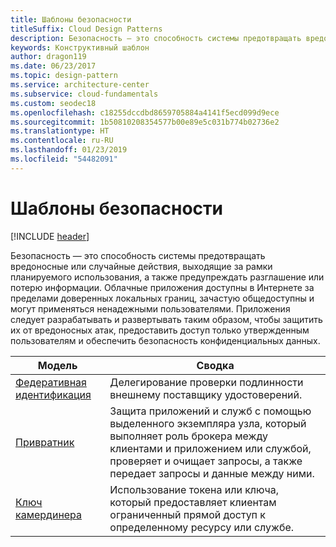 ```yaml
---
title: Шаблоны безопасности
titleSuffix: Cloud Design Patterns
description: Безопасность — это способность системы предотвращать вредоносные или случайные действия, выходящие за рамки планируемого использования, а также предупреждать разглашение или потерю информации. Облачные приложения доступны в Интернете за пределами доверенных локальных границ, зачастую общедоступны и могут применяться ненадежными пользователями. Приложения следует разрабатывать и развертывать таким образом, чтобы защитить их от вредоносных атак, предоставить доступ только утвержденным пользователям и обеспечить безопасность конфиденциальных данных.
keywords: Конструктивный шаблон
author: dragon119
ms.date: 06/23/2017
ms.topic: design-pattern
ms.service: architecture-center
ms.subservice: cloud-fundamentals
ms.custom: seodec18
ms.openlocfilehash: c18255dccdbd8659705884a4141f5ecd099d9ece
ms.sourcegitcommit: 1b50810208354577b00e89e5c031b774b02736e2
ms.translationtype: HT
ms.contentlocale: ru-RU
ms.lasthandoff: 01/23/2019
ms.locfileid: "54482091"
---
```

# <a name="security-patterns"></a>Шаблоны безопасности

[!INCLUDE [header](../../_includes/header.md)]

Безопасность — это способность системы предотвращать вредоносные или случайные действия, выходящие за рамки планируемого использования, а также предупреждать разглашение или потерю информации. Облачные приложения доступны в Интернете за пределами доверенных локальных границ, зачастую общедоступны и могут применяться ненадежными пользователями. Приложения следует разрабатывать и развертывать таким образом, чтобы защитить их от вредоносных атак, предоставить доступ только утвержденным пользователям и обеспечить безопасность конфиденциальных данных.

|                    Модель                     |                                                                                                         Сводка                                                                                                         |
|------------------------------------------------|-------------------------------------------------------------------------------------------------------------------------------------------------------------------------------------------------------------------------|
| [Федеративная идентификация](../federated-identity.md) |                                                                                Делегирование проверки подлинности внешнему поставщику удостоверений.                                                                                |
|         [Привратник](../gatekeeper.md)         | Защита приложений и служб с помощью выделенного экземпляра узла, который выполняет роль брокера между клиентами и приложением или службой, проверяет и очищает запросы, а также передает запросы и данные между ними. |
|          [Ключ камердинера](../valet-key.md)          |                                                        Использование токена или ключа, который предоставляет клиентам ограниченный прямой доступ к определенному ресурсу или службе.                                                        |
